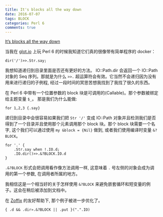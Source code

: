 ```yaml
---
title: It's blocks all the way down
date: 2016-07-07
tags: BLOCK
categories: Perl 6
comments: true
---
```


[It’s blocks all the way down](https://gfldex.wordpress.com/2016/07/19/its-blocks-all-the-way-down/)

当我在 [glot.io](https://glot.io/new/perl6) 上玩 Perl 6 的时候我知道它们真的很像带有简单程序的 docker：

```perl6
dir('/')>>.Str.say;
```

我想知道递归到目录里面是否还有更好的方法。 IO::Path.dir 会返回一个 IO::Path 对象的 Seq 序列。那就是为什么 `>>.` 超运算符会有效。它当然不会递归因为没有用来进行递归的子例程, 经过一段时间的冥思苦想我找到了我找了很久的东西。

在 Perl 6 中带有一个位置参数的 block 块是可调用的(Callable)。那个参数被绑定给主题变量 `$_`。 那是我们为什么能做:

```perl6
for 1,2,3 {.say}
```

递归到目录中会很容易如果我们把 `Str '/'` 变成 IO::Path 对象并且检测我们是否得到了一个目录并且使用那个元素调用那个 block 块。那个 block 块需要一个名字, 这个我们可以通过使用 `my &block = {Nil}` 做到, 或者我们使用编译时变量 `&?BLOCK`。

```perl6
for '.' {
    .Str.say when !.IO.d;
    .IO.dir()>>.&?BLOCK.IO.d
}
```

`.&?BLOCK` 形式会把调用看作像方法调用一样, 这意味着 `.` 号左侧的对象会成为调用的第一个参数, 在调用者所属的地方。

我相信这是一个相当好的关于怎样使用 `&?BLOCK` 来避免嵌套循环和短变量的例子。这会在稍后被添加到文档中。

在 [Zoffix](http://perl6.party/) 的友好帮助下, 那个例子被进一步优化了。

```perl6
{ .d && .dir».&?BLOCK || .put }(".".IO)
```


















































